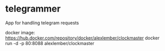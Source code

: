 # telegrammer
App for handling telegram requests

docker image: https://hub.docker.com/repository/docker/alexlember/clockmaster
docker run -d -p 80:8088 alexlember/clockmaster
